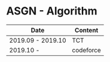# ASGN - Algorithm

Date              | Content
------------------|-----------
2019.09 - 2019.10 | TCT
2019.10 -         | codeforce